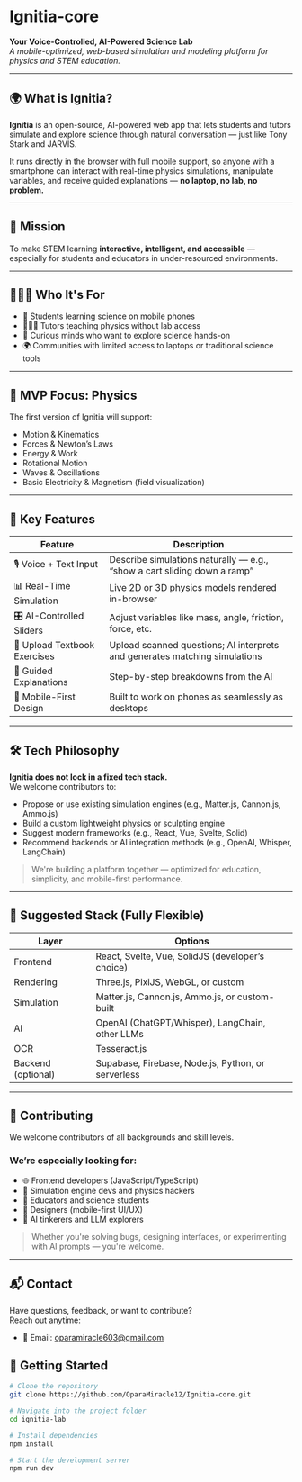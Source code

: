 # Ignitia-core

**Your Voice-Controlled, AI-Powered Science Lab**  
_A mobile-optimized, web-based simulation and modeling platform for physics and STEM education._

---

## 🌍 What is Ignitia?

**Ignitia** is an open-source, AI-powered web app that lets students and tutors simulate and explore science through natural conversation — just like Tony Stark and JARVIS.  

It runs directly in the browser with full mobile support, so anyone with a smartphone can interact with real-time physics simulations, manipulate variables, and receive guided explanations — **no laptop, no lab, no problem.**

---

## 🎯 Mission

To make STEM learning **interactive, intelligent, and accessible** — especially for students and educators in under-resourced environments.

---

## 👨🏾‍🏫 Who It's For

- 📱 Students learning science on mobile phones  
- 🧑🏽‍🏫 Tutors teaching physics without lab access  
- 🧪 Curious minds who want to explore science hands-on  
- 🌍 Communities with limited access to laptops or traditional science tools

---

## 🧪 MVP Focus: Physics

The first version of Ignitia will support:

- Motion & Kinematics  
- Forces & Newton’s Laws  
- Energy & Work  
- Rotational Motion  
- Waves & Oscillations  
- Basic Electricity & Magnetism (field visualization)

---

## 🔑 Key Features

| Feature | Description |
|--------|-------------|
| 🎙️ Voice + Text Input | Describe simulations naturally — e.g., “show a cart sliding down a ramp” |
| 📊 Real-Time Simulation | Live 2D or 3D physics models rendered in-browser |
| 🎛️ AI-Controlled Sliders | Adjust variables like mass, angle, friction, force, etc. |
| 📘 Upload Textbook Exercises | Upload scanned questions; AI interprets and generates matching simulations |
| 🧠 Guided Explanations | Step-by-step breakdowns from the AI |
| 📱 Mobile-First Design | Built to work on phones as seamlessly as desktops |

---

## 🛠️ Tech Philosophy

**Ignitia does not lock in a fixed tech stack.**  
We welcome contributors to:

- Propose or use existing simulation engines (e.g., Matter.js, Cannon.js, Ammo.js)  
- Build a custom lightweight physics or sculpting engine  
- Suggest modern frameworks (e.g., React, Vue, Svelte, Solid)  
- Recommend backends or AI integration methods (e.g., OpenAI, Whisper, LangChain)

> We're building a platform together — optimized for education, simplicity, and mobile-first performance.

---

## 🔧 Suggested Stack (Fully Flexible)

| Layer | Options |
|-------|---------|
| Frontend | React, Svelte, Vue, SolidJS (developer’s choice) |
| Rendering | Three.js, PixiJS, WebGL, or custom |
| Simulation | Matter.js, Cannon.js, Ammo.js, or custom-built |
| AI | OpenAI (ChatGPT/Whisper), LangChain, other LLMs |
| OCR | Tesseract.js |
| Backend (optional) | Supabase, Firebase, Node.js, Python, or serverless |

---

## 🤝 Contributing

We welcome contributors of all backgrounds and skill levels.

### We’re especially looking for:

- 🌐 Frontend developers (JavaScript/TypeScript)  
- 🧠 Simulation engine devs and physics hackers  
- 🧪 Educators and science students  
- 🎨 Designers (mobile-first UI/UX)  
- 🤖 AI tinkerers and LLM explorers

> Whether you're solving bugs, designing interfaces, or experimenting with AI prompts — you're welcome.

---

## 📬 Contact

Have questions, feedback, or want to contribute?  
Reach out anytime:

- 📧 Email: [oparamiracle603@gmail.com](mailto:oparamiracle603@gmail.com) 


## 🚀 Getting Started

```bash
# Clone the repository
git clone https://github.com/OparaMiracle12/Ignitia-core.git

# Navigate into the project folder
cd ignitia-lab

# Install dependencies
npm install

# Start the development server
npm run dev
